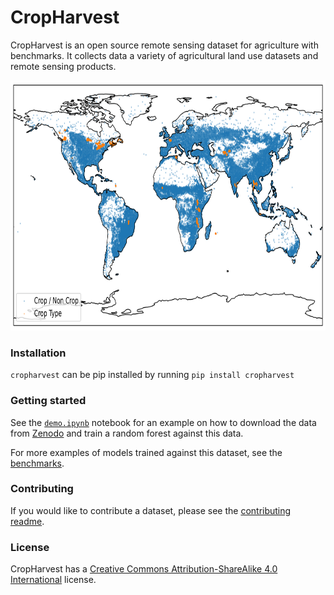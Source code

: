 # CropHarvest

CropHarvest is an open source remote sensing dataset for agriculture with benchmarks. It collects data a variety of agricultural land use datasets and remote sensing products.

<img src="diagrams/labels_spatial_distribution.png" alt="Spatial distribution of labels" height="400px"/>

### Installation

`cropharvest` can be pip installed by running `pip install cropharvest`

### Getting started
See the [`demo.ipynb`](demo.ipynb) notebook for an example on how to download the data from [Zenodo](https://zenodo.org/record/5153470) and train a random forest against this data.

For more examples of models trained against this dataset, see the [benchmarks](benchmarks).

### Contributing
If you would like to contribute a dataset, please see the [contributing readme](contributing.md).

### License
CropHarvest has a [Creative Commons Attribution-ShareAlike 4.0 International](LICENSE.txt) license.
